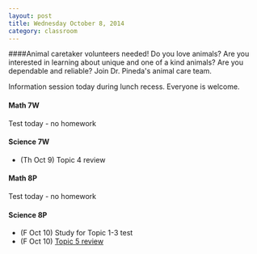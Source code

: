 ```yaml
---
layout: post  
title: Wednesday October 8, 2014
category: classroom
--- 
```

####Animal caretaker volunteers needed!
Do you love animals? Are you interested in learning about unique and one of a kind animals? Are you dependable and reliable? Join Dr. Pineda's animal care team. 

Information session today during lunch recess. Everyone is welcome. 

#### Math 7W
Test today - no homework

#### Science 7W
* (Th Oct 9) Topic 4 review

#### Math 8P
Test today - no homework

#### Science 8P
* (F Oct 10) Study for Topic 1-3 test
* (F Oct 10) [Topic 5 review](https://www.dropbox.com/s/uz1d8ve6ognskfr/ScienceFocus%208%20p58.pdf?dl=0)

